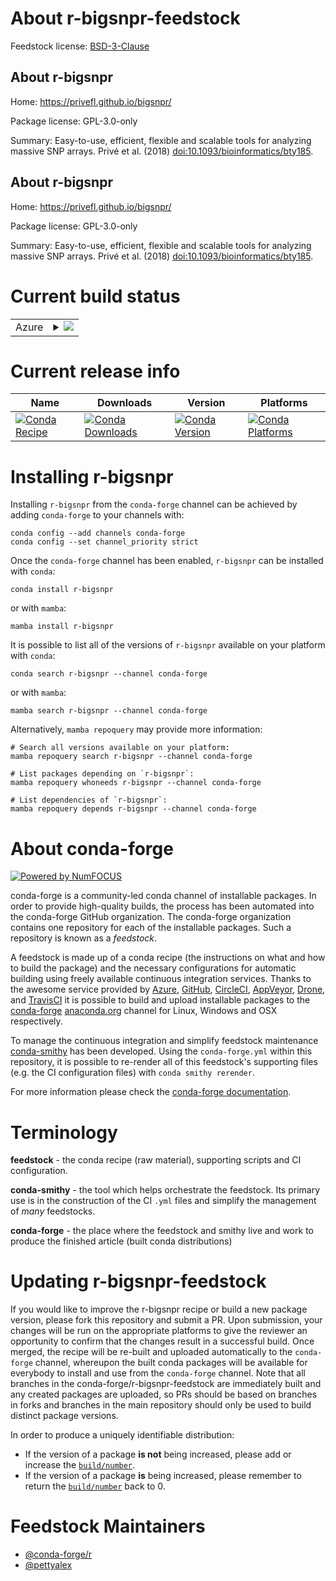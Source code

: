About r-bigsnpr-feedstock
=========================

Feedstock license: [BSD-3-Clause](https://github.com/conda-forge/r-bigsnpr-feedstock/blob/main/LICENSE.txt)


About r-bigsnpr
---------------

Home: https://privefl.github.io/bigsnpr/

Package license: GPL-3.0-only

Summary: Easy-to-use, efficient, flexible and scalable tools for analyzing massive SNP arrays. Privé et al. (2018) <doi:10.1093/bioinformatics/bty185>.

About r-bigsnpr
---------------

Home: https://privefl.github.io/bigsnpr/

Package license: GPL-3.0-only

Summary: Easy-to-use, efficient, flexible and scalable tools for analyzing massive SNP arrays. Privé et al. (2018) <doi:10.1093/bioinformatics/bty185>.

Current build status
====================


<table>
    
  <tr>
    <td>Azure</td>
    <td>
      <details>
        <summary>
          <a href="https://dev.azure.com/conda-forge/feedstock-builds/_build/latest?definitionId=20685&branchName=main">
            <img src="https://dev.azure.com/conda-forge/feedstock-builds/_apis/build/status/r-bigsnpr-feedstock?branchName=main">
          </a>
        </summary>
        <table>
          <thead><tr><th>Variant</th><th>Status</th></tr></thead>
          <tbody><tr>
              <td>linux_64_r_base4.3</td>
              <td>
                <a href="https://dev.azure.com/conda-forge/feedstock-builds/_build/latest?definitionId=20685&branchName=main">
                  <img src="https://dev.azure.com/conda-forge/feedstock-builds/_apis/build/status/r-bigsnpr-feedstock?branchName=main&jobName=linux&configuration=linux%20linux_64_r_base4.3" alt="variant">
                </a>
              </td>
            </tr><tr>
              <td>linux_64_r_base4.4</td>
              <td>
                <a href="https://dev.azure.com/conda-forge/feedstock-builds/_build/latest?definitionId=20685&branchName=main">
                  <img src="https://dev.azure.com/conda-forge/feedstock-builds/_apis/build/status/r-bigsnpr-feedstock?branchName=main&jobName=linux&configuration=linux%20linux_64_r_base4.4" alt="variant">
                </a>
              </td>
            </tr><tr>
              <td>linux_aarch64_r_base4.3</td>
              <td>
                <a href="https://dev.azure.com/conda-forge/feedstock-builds/_build/latest?definitionId=20685&branchName=main">
                  <img src="https://dev.azure.com/conda-forge/feedstock-builds/_apis/build/status/r-bigsnpr-feedstock?branchName=main&jobName=linux&configuration=linux%20linux_aarch64_r_base4.3" alt="variant">
                </a>
              </td>
            </tr><tr>
              <td>linux_aarch64_r_base4.4</td>
              <td>
                <a href="https://dev.azure.com/conda-forge/feedstock-builds/_build/latest?definitionId=20685&branchName=main">
                  <img src="https://dev.azure.com/conda-forge/feedstock-builds/_apis/build/status/r-bigsnpr-feedstock?branchName=main&jobName=linux&configuration=linux%20linux_aarch64_r_base4.4" alt="variant">
                </a>
              </td>
            </tr><tr>
              <td>linux_ppc64le_r_base4.3</td>
              <td>
                <a href="https://dev.azure.com/conda-forge/feedstock-builds/_build/latest?definitionId=20685&branchName=main">
                  <img src="https://dev.azure.com/conda-forge/feedstock-builds/_apis/build/status/r-bigsnpr-feedstock?branchName=main&jobName=linux&configuration=linux%20linux_ppc64le_r_base4.3" alt="variant">
                </a>
              </td>
            </tr><tr>
              <td>linux_ppc64le_r_base4.4</td>
              <td>
                <a href="https://dev.azure.com/conda-forge/feedstock-builds/_build/latest?definitionId=20685&branchName=main">
                  <img src="https://dev.azure.com/conda-forge/feedstock-builds/_apis/build/status/r-bigsnpr-feedstock?branchName=main&jobName=linux&configuration=linux%20linux_ppc64le_r_base4.4" alt="variant">
                </a>
              </td>
            </tr><tr>
              <td>osx_64_r_base4.3</td>
              <td>
                <a href="https://dev.azure.com/conda-forge/feedstock-builds/_build/latest?definitionId=20685&branchName=main">
                  <img src="https://dev.azure.com/conda-forge/feedstock-builds/_apis/build/status/r-bigsnpr-feedstock?branchName=main&jobName=osx&configuration=osx%20osx_64_r_base4.3" alt="variant">
                </a>
              </td>
            </tr><tr>
              <td>osx_64_r_base4.4</td>
              <td>
                <a href="https://dev.azure.com/conda-forge/feedstock-builds/_build/latest?definitionId=20685&branchName=main">
                  <img src="https://dev.azure.com/conda-forge/feedstock-builds/_apis/build/status/r-bigsnpr-feedstock?branchName=main&jobName=osx&configuration=osx%20osx_64_r_base4.4" alt="variant">
                </a>
              </td>
            </tr><tr>
              <td>osx_arm64_r_base4.3</td>
              <td>
                <a href="https://dev.azure.com/conda-forge/feedstock-builds/_build/latest?definitionId=20685&branchName=main">
                  <img src="https://dev.azure.com/conda-forge/feedstock-builds/_apis/build/status/r-bigsnpr-feedstock?branchName=main&jobName=osx&configuration=osx%20osx_arm64_r_base4.3" alt="variant">
                </a>
              </td>
            </tr><tr>
              <td>osx_arm64_r_base4.4</td>
              <td>
                <a href="https://dev.azure.com/conda-forge/feedstock-builds/_build/latest?definitionId=20685&branchName=main">
                  <img src="https://dev.azure.com/conda-forge/feedstock-builds/_apis/build/status/r-bigsnpr-feedstock?branchName=main&jobName=osx&configuration=osx%20osx_arm64_r_base4.4" alt="variant">
                </a>
              </td>
            </tr><tr>
              <td>win_64_r_base4.3</td>
              <td>
                <a href="https://dev.azure.com/conda-forge/feedstock-builds/_build/latest?definitionId=20685&branchName=main">
                  <img src="https://dev.azure.com/conda-forge/feedstock-builds/_apis/build/status/r-bigsnpr-feedstock?branchName=main&jobName=win&configuration=win%20win_64_r_base4.3" alt="variant">
                </a>
              </td>
            </tr><tr>
              <td>win_64_r_base4.4</td>
              <td>
                <a href="https://dev.azure.com/conda-forge/feedstock-builds/_build/latest?definitionId=20685&branchName=main">
                  <img src="https://dev.azure.com/conda-forge/feedstock-builds/_apis/build/status/r-bigsnpr-feedstock?branchName=main&jobName=win&configuration=win%20win_64_r_base4.4" alt="variant">
                </a>
              </td>
            </tr>
          </tbody>
        </table>
      </details>
    </td>
  </tr>
</table>

Current release info
====================

| Name | Downloads | Version | Platforms |
| --- | --- | --- | --- |
| [![Conda Recipe](https://img.shields.io/badge/recipe-r--bigsnpr-green.svg)](https://anaconda.org/conda-forge/r-bigsnpr) | [![Conda Downloads](https://img.shields.io/conda/dn/conda-forge/r-bigsnpr.svg)](https://anaconda.org/conda-forge/r-bigsnpr) | [![Conda Version](https://img.shields.io/conda/vn/conda-forge/r-bigsnpr.svg)](https://anaconda.org/conda-forge/r-bigsnpr) | [![Conda Platforms](https://img.shields.io/conda/pn/conda-forge/r-bigsnpr.svg)](https://anaconda.org/conda-forge/r-bigsnpr) |

Installing r-bigsnpr
====================

Installing `r-bigsnpr` from the `conda-forge` channel can be achieved by adding `conda-forge` to your channels with:

```
conda config --add channels conda-forge
conda config --set channel_priority strict
```

Once the `conda-forge` channel has been enabled, `r-bigsnpr` can be installed with `conda`:

```
conda install r-bigsnpr
```

or with `mamba`:

```
mamba install r-bigsnpr
```

It is possible to list all of the versions of `r-bigsnpr` available on your platform with `conda`:

```
conda search r-bigsnpr --channel conda-forge
```

or with `mamba`:

```
mamba search r-bigsnpr --channel conda-forge
```

Alternatively, `mamba repoquery` may provide more information:

```
# Search all versions available on your platform:
mamba repoquery search r-bigsnpr --channel conda-forge

# List packages depending on `r-bigsnpr`:
mamba repoquery whoneeds r-bigsnpr --channel conda-forge

# List dependencies of `r-bigsnpr`:
mamba repoquery depends r-bigsnpr --channel conda-forge
```


About conda-forge
=================

[![Powered by
NumFOCUS](https://img.shields.io/badge/powered%20by-NumFOCUS-orange.svg?style=flat&colorA=E1523D&colorB=007D8A)](https://numfocus.org)

conda-forge is a community-led conda channel of installable packages.
In order to provide high-quality builds, the process has been automated into the
conda-forge GitHub organization. The conda-forge organization contains one repository
for each of the installable packages. Such a repository is known as a *feedstock*.

A feedstock is made up of a conda recipe (the instructions on what and how to build
the package) and the necessary configurations for automatic building using freely
available continuous integration services. Thanks to the awesome service provided by
[Azure](https://azure.microsoft.com/en-us/services/devops/), [GitHub](https://github.com/),
[CircleCI](https://circleci.com/), [AppVeyor](https://www.appveyor.com/),
[Drone](https://cloud.drone.io/welcome), and [TravisCI](https://travis-ci.com/)
it is possible to build and upload installable packages to the
[conda-forge](https://anaconda.org/conda-forge) [anaconda.org](https://anaconda.org/)
channel for Linux, Windows and OSX respectively.

To manage the continuous integration and simplify feedstock maintenance
[conda-smithy](https://github.com/conda-forge/conda-smithy) has been developed.
Using the ``conda-forge.yml`` within this repository, it is possible to re-render all of
this feedstock's supporting files (e.g. the CI configuration files) with ``conda smithy rerender``.

For more information please check the [conda-forge documentation](https://conda-forge.org/docs/).

Terminology
===========

**feedstock** - the conda recipe (raw material), supporting scripts and CI configuration.

**conda-smithy** - the tool which helps orchestrate the feedstock.
                   Its primary use is in the construction of the CI ``.yml`` files
                   and simplify the management of *many* feedstocks.

**conda-forge** - the place where the feedstock and smithy live and work to
                  produce the finished article (built conda distributions)


Updating r-bigsnpr-feedstock
============================

If you would like to improve the r-bigsnpr recipe or build a new
package version, please fork this repository and submit a PR. Upon submission,
your changes will be run on the appropriate platforms to give the reviewer an
opportunity to confirm that the changes result in a successful build. Once
merged, the recipe will be re-built and uploaded automatically to the
`conda-forge` channel, whereupon the built conda packages will be available for
everybody to install and use from the `conda-forge` channel.
Note that all branches in the conda-forge/r-bigsnpr-feedstock are
immediately built and any created packages are uploaded, so PRs should be based
on branches in forks and branches in the main repository should only be used to
build distinct package versions.

In order to produce a uniquely identifiable distribution:
 * If the version of a package **is not** being increased, please add or increase
   the [``build/number``](https://docs.conda.io/projects/conda-build/en/latest/resources/define-metadata.html#build-number-and-string).
 * If the version of a package **is** being increased, please remember to return
   the [``build/number``](https://docs.conda.io/projects/conda-build/en/latest/resources/define-metadata.html#build-number-and-string)
   back to 0.

Feedstock Maintainers
=====================

* [@conda-forge/r](https://github.com/orgs/conda-forge/teams/r/)
* [@pettyalex](https://github.com/pettyalex/)

